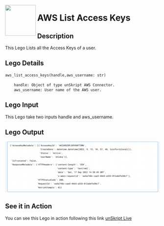 [<img align="left" src="https://unskript.com/assets/favicon.png" width="100" height="100" style="padding-right: 5px">](https://unskript.com/assets/favicon.png) 
<h1>AWS List Access Keys</h1>

## Description
This Lego Lists all the Access Keys of a user.


## Lego Details

    aws_list_access_keys(handle,aws_username: str)

        handle: Object of type unSkript AWS Connector.
        aws_username: User name of the AWS user.


## Lego Input
This Lego take two inputs handle and aws_username.

## Lego Output
<img src="./2.png">

## See it in Action

You can see this Lego in action following this link [unSkript Live](https://unskript.com)